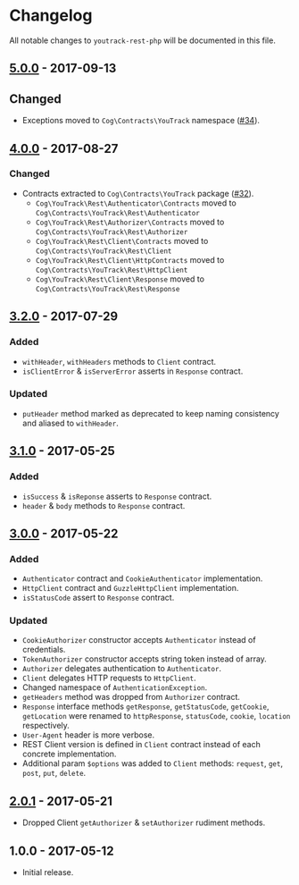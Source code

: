 # Changelog

All notable changes to `youtrack-rest-php` will be documented in this file.

## [5.0.0] - 2017-09-13

## Changed

- Exceptions moved to `Cog\Contracts\YouTrack` namespace ([#34](https://github.com/cybercog/youtrack-rest-php/pull/34)).

## [4.0.0] - 2017-08-27

### Changed

- Contracts extracted to `Cog\Contracts\YouTrack` package ([#32](https://github.com/cybercog/youtrack-rest-php/pull/32)).
  - `Cog\YouTrack\Rest\Authenticator\Contracts` moved to `Cog\Contracts\YouTrack\Rest\Authenticator`
  - `Cog\YouTrack\Rest\Authorizer\Contracts` moved to `Cog\Contracts\YouTrack\Rest\Authorizer`
  - `Cog\YouTrack\Rest\Client\Contracts` moved to `Cog\Contracts\YouTrack\Rest\Client`
  - `Cog\YouTrack\Rest\Client\HttpContracts` moved to `Cog\Contracts\YouTrack\Rest\HttpClient`
  - `Cog\YouTrack\Rest\Client\Response` moved to `Cog\Contracts\YouTrack\Rest\Response`

## [3.2.0] - 2017-07-29

### Added

- `withHeader`, `withHeaders` methods to `Client` contract.
- `isClientError` & `isServerError` asserts in `Response` contract.

### Updated

- `putHeader` method marked as deprecated to keep naming consistency and aliased to `withHeader`.

## [3.1.0] - 2017-05-25

### Added

- `isSuccess` & `isReponse` asserts to `Response` contract.
- `header` & `body` methods to `Response` contract.

## [3.0.0] - 2017-05-22

### Added

- `Authenticator` contract and `CookieAuthenticator` implementation.
- `HttpClient` contract and `GuzzleHttpClient` implementation.
- `isStatusCode` assert to `Response` contract.

### Updated

- `CookieAuthorizer` constructor accepts `Authenticator` instead of credentials.
- `TokenAuthorizer` constructor accepts string token instead of array.
- `Authorizer` delegates authentication to `Authenticator`.
- `Client` delegates HTTP requests to `HttpClient`.
- Changed namespace of `AuthenticationException`.
- `getHeaders` method was dropped from `Authorizer` contract.
- `Response` interface methods `getResponse`, `getStatusCode`, `getCookie`, `getLocation` were renamed to `httpResponse`, `statusCode`, `cookie`, `location` respectively.
- `User-Agent` header is more verbose.
- REST Client version is defined in `Client` contract instead of each concrete implementation.
- Additional param `$options` was added to `Client` methods: `request`, `get`, `post`, `put`, `delete`.

## [2.0.1] - 2017-05-21

- Dropped Client `getAuthorizer` & `setAuthorizer` rudiment methods.

## 1.0.0 - 2017-05-12

- Initial release.

[5.0.0]: https://github.com/cybercog/youtrack-rest-php/compare/4.0.0...5.0.0
[4.0.0]: https://github.com/cybercog/youtrack-rest-php/compare/3.2.0...4.0.0
[3.2.0]: https://github.com/cybercog/youtrack-rest-php/compare/3.1.1...3.2.0
[3.1.0]: https://github.com/cybercog/youtrack-rest-php/compare/3.0.0...3.1.0
[3.0.0]: https://github.com/cybercog/youtrack-rest-php/compare/2.0.1...3.0.0
[2.0.1]: https://github.com/cybercog/youtrack-rest-php/compare/1.0.0...2.0.1